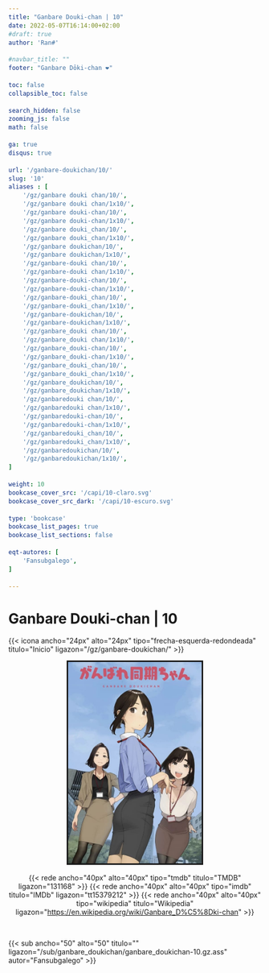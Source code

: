 ```yaml
---
title: "Ganbare Douki-chan | 10"
date: 2022-05-07T16:14:00+02:00
#draft: true
author: 'Ran#'

#navbar_title: ""
footer: "Ganbare Dōki-chan ❤️"

toc: false
collapsible_toc: false

search_hidden: false
zooming_js: false
math: false

ga: true
disqus: true

url: '/ganbare-doukichan/10/'
slug: '10'
aliases : [
    '/gz/ganbare douki chan/10/',
    '/gz/ganbare douki chan/1x10/',
    '/gz/ganbare douki-chan/10/',
    '/gz/ganbare douki-chan/1x10/',
    '/gz/ganbare douki_chan/10/',
    '/gz/ganbare douki_chan/1x10/',
    '/gz/ganbare doukichan/10/',
    '/gz/ganbare doukichan/1x10/',
    '/gz/ganbare-douki chan/10/',
    '/gz/ganbare-douki chan/1x10/',
    '/gz/ganbare-douki-chan/10/',
    '/gz/ganbare-douki-chan/1x10/',
    '/gz/ganbare-douki_chan/10/',
    '/gz/ganbare-douki_chan/1x10/',
    '/gz/ganbare-doukichan/10/',
    '/gz/ganbare-doukichan/1x10/',
    '/gz/ganbare_douki chan/10/',
    '/gz/ganbare_douki chan/1x10/',
    '/gz/ganbare_douki-chan/10/',
    '/gz/ganbare_douki-chan/1x10/',
    '/gz/ganbare_douki_chan/10/',
    '/gz/ganbare_douki_chan/1x10/',
    '/gz/ganbare_doukichan/10/',
    '/gz/ganbare_doukichan/1x10/',
    '/gz/ganbaredouki chan/10/',
    '/gz/ganbaredouki chan/1x10/',
    '/gz/ganbaredouki-chan/10/',
    '/gz/ganbaredouki-chan/1x10/',
    '/gz/ganbaredouki_chan/10/',
    '/gz/ganbaredouki_chan/1x10/',
    '/gz/ganbaredoukichan/10/',
    '/gz/ganbaredoukichan/1x10/',
]

weight: 10
bookcase_cover_src: '/capi/10-claro.svg'
bookcase_cover_src_dark: '/capi/10-escuro.svg'

type: 'bookcase'
bookcase_list_pages: true
bookcase_list_sections: false

eqt-autores: [
    'Fansubgalego',
]

---
```


# Ganbare Douki-chan | 10

{{< icona ancho="24px" alto="24px" tipo="frecha-esquerda-redondeada" titulo="Inicio" ligazon="/gz/ganbare-doukichan/" >}}

<div style="text-align: center">
<img style="border: 3px solid currentColor" height=400 title="Ganbare Douki-chan" alt="Ganbare Douki-chan" src="/portada/ganbare_doukichan.jpg">

{{< rede ancho="40px" alto="40px" tipo="tmdb" titulo="TMDB" ligazon="131168" >}}
{{< rede ancho="40px" alto="40px" tipo="imdb" titulo="IMDb" ligazon="tt15379212" >}}
{{< rede ancho="40px" alto="40px" tipo="wikipedia" titulo="Wikipedia" ligazon="https://en.wikipedia.org/wiki/Ganbare_D%C5%8Dki-chan" >}}
</div>
<br>

{{< sub ancho="50" alto="50" titulo="" ligazon="/sub/ganbare_doukichan/ganbare_doukichan-10.gz.ass" autor="Fansubgalego" >}}
